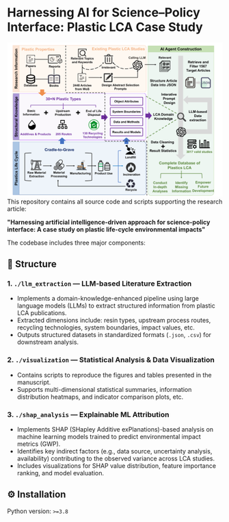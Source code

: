 # Harnessing AI for Science–Policy Interface: Plastic LCA Case Study

![Overview Figure](./framework.png)
This repository contains all source code and scripts supporting the research article:

**"Harnessing artificial intelligence-driven approach for science-policy interface: A case study on plastic life-cycle environmental impacts"**

The codebase includes three major components:

## 📂 Structure

### 1. `./llm_extraction` — LLM-based Literature Extraction

- Implements a domain-knowledge-enhanced pipeline using large language models (LLMs) to extract structured information from plastic LCA publications.
- Extracted dimensions include: resin types, upstream process routes, recycling technologies, system boundaries, impact values, etc.
- Outputs structured datasets in standardized formats (`.json`, `.csv`) for downstream analysis.

### 2. `./visualization` — Statistical Analysis & Data Visualization

- Contains scripts to reproduce the figures and tables presented in the manuscript.
- Supports multi-dimensional statistical summaries, information distribution heatmaps, and indicator comparison plots, etc.

### 3. `./shap_analysis` — Explainable ML Attribution

- Implements SHAP (SHapley Additive exPlanations)-based analysis on machine learning models trained to predict environmental impact metrics (GWP).
- Identifies key indirect factors (e.g., data source, uncertainty analysis, availability) contributing to the observed variance across LCA studies.
- Includes visualizations for SHAP value distribution, feature importance ranking, and model evaluation.

## ⚙️ Installation

Python version: `>=3.8`
